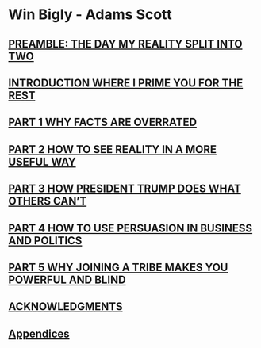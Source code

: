 # Win Bigly - Adams Scott

## [PREAMBLE: THE DAY MY REALITY SPLIT INTO TWO](./preamble)

## [INTRODUCTION WHERE I PRIME YOU FOR THE REST](./introduction)

## [PART 1 WHY FACTS ARE OVERRATED](./part1)

## [PART 2 HOW TO SEE REALITY IN A MORE USEFUL WAY](./part2)

## [PART 3 HOW PRESIDENT TRUMP DOES WHAT OTHERS CAN’T](./part3)

## [PART 4 HOW TO USE PERSUASION IN BUSINESS AND POLITICS](./part4)

## [PART 5 WHY JOINING A TRIBE MAKES YOU POWERFUL AND BLIND](./part5)

## [ACKNOWLEDGMENTS](./acknoledgements)

## [Appendices](./appendices)